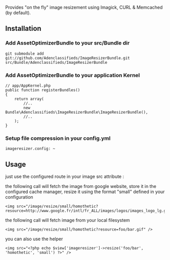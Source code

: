 Provides "on the fly" image resizement using Imagick, CURL & Memcached (by default).

## Installation

### Add AssetOptimizerBundle to your src/Bundle dir

    git submodule add git://github.com/Adenclassifieds/ImageResizerBundle.git src/Bundle/Adenclassifieds/ImageResizerBundle
    
### Add AssetOptimizerBundle to your application Kernel


    // app/AppKernel.php
    public function registerBundles()
    {
        return array(
            //..
            new Bundle\Adenclassifieds\ImageResizerBundle\ImageResizerBundle(),
            //..
        );    
    }
    
### Setup file compression in your config.yml

    imageresizer.config: ~

## Usage

just use the configured route in your image src attribute :

the following call will fetch the image from google website, store it in the configured cache manager, resize it using the format "small" defined in your configuration
   
    <img src="/image/resize/small/homothetic?resource=http://www.google.fr/intl/fr_ALL/images/logos/images_logo_lg.gif">

the following call will fetch image from your local filesystem

    <img src="/image/resize/small/homothetic?resource=foo/bar.gif" />
    
you can also use the helper

    <img src="<?php echo $view['imageresizer']->resize('foo/bar', 'homothetic', 'small') ?>" />